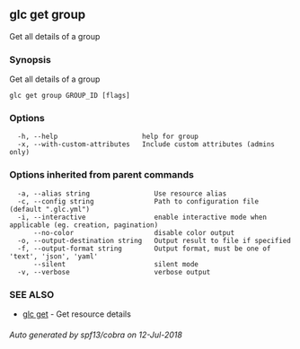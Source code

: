 ## glc get group

Get all details of a group

### Synopsis

Get all details of a group

```
glc get group GROUP_ID [flags]
```

### Options

```
  -h, --help                     help for group
  -x, --with-custom-attributes   Include custom attributes (admins only)
```

### Options inherited from parent commands

```
  -a, --alias string                Use resource alias
  -c, --config string               Path to configuration file (default ".glc.yml")
  -i, --interactive                 enable interactive mode when applicable (eg. creation, pagination)
      --no-color                    disable color output
  -o, --output-destination string   Output result to file if specified
  -f, --output-format string        Output format, must be one of 'text', 'json', 'yaml'
      --silent                      silent mode
  -v, --verbose                     verbose output
```

### SEE ALSO

* [glc get](glc_get.md)	 - Get resource details

###### Auto generated by spf13/cobra on 12-Jul-2018
